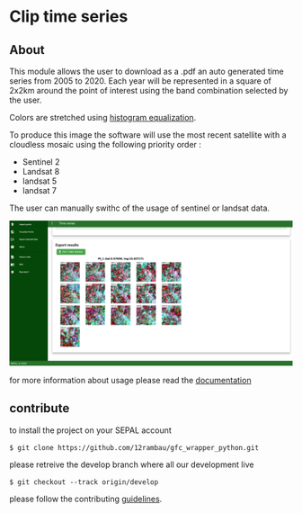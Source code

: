 # Clip time series

## About 

This module allows the user to download as a .pdf an auto generated time series from 2005 to 2020. 
Each year will be represented in a square of 2x2km around the point of interest using the band combination selected by the user. 

Colors are stretched using [histogram equalization](https://en.wikipedia.org/wiki/Histogram_equalization).

To produce this image the software will use the most recent satellite with a cloudless mosaic using the following priority order :
- Sentinel 2
- Landsat 8
- landsat 5
- landsat 7

The user can manually swithc of the usage of sentinel or landsat data. 

![full_app](./doc/img/full_app.png)

for more information about usage please read the [documentation](./doc/doc.md)

## contribute
to install the project on your SEPAL account 
```
$ git clone https://github.com/12rambau/gfc_wrapper_python.git
```

please retreive the develop branch where all our development live
```
$ git checkout --track origin/develop
```

please follow the contributing [guidelines](CONTRIBUTING.md).
